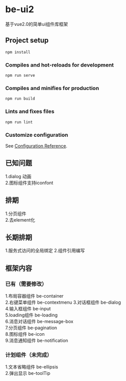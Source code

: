 # be-ui2
基于vue2.0的简单ui组件库框架
## Project setup
```
npm install
```

### Compiles and hot-reloads for development
```
npm run serve
```

### Compiles and minifies for production
```
npm run build
```

### Lints and fixes files
```
npm run lint
```

### Customize configuration
See [Configuration Reference](https://cli.vuejs.org/config/).

## 已知问题
1.dialog 动画  
2.图标组件支持iconfont  
## 排期
1.分页组件  
2.去element化  
## 长期排期
1.服务式访问的全局绑定
2.组件引用编写
## 框架内容
### 已有（需要修改）
1.布局容器组件 be-container  
2.右键菜单组件 be-contextmenu
3.对话框组件   be-dialog  
4.输入框组件   be-input  
5.loading组件 be-loading  
6.消息对话组件 be-message-box  
7.分页组件 be-pagination  
8.图标组件 be-icon  
9.消息通知组件 be-notification  
### 计划组件（未完成）

1.文本省略组件 be-ellipsis  
2.弹出显示 be-toolTip




